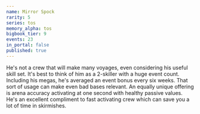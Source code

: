 ```yaml
---
name: Mirror Spock
rarity: 5
series: tos
memory_alpha: tos
bigbook_tier: 9
events: 23
in_portal: false
published: true
---
```


He's not a crew that will make many voyages, even considering his useful skill set. It's best to think of him as a 2-skiller with a huge event count. Including his megas, he's averaged an event bonus every six weeks. That sort of usage can make even bad bases relevant. An equally unique offering is arena accuracy activating at one second with healthy passive values. He's an excellent compliment to fast activating crew which can save you a lot of time in skirmishes.
